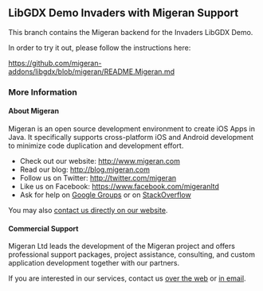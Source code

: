 LibGDX Demo Invaders with Migeran Support
-----------------------------------------

This branch contains the Migeran backend for the Invaders LibGDX Demo.

In order to try it out, please follow the instructions here:

https://github.com/migeran-addons/libgdx/blob/migeran/README.Migeran.md

### More Information

#### About Migeran

Migeran is an open source development environment to create iOS Apps in Java. 
It specifically supports cross-platform iOS and Android development 
to minimize code duplication and development effort.

* Check out our website: http://www.migeran.com
* Read our blog: http://blog.migeran.com
* Follow us on Twitter: http://twitter.com/migeran
* Like us on Facebook: https://www.facebook.com/migeranltd
* Ask for help on [Google Groups](https://groups.google.com/forum/#!forum/migeran) 
or on [StackOverflow](http://stackoverflow.com/questions/ask?tags=migeran)


You may also [contact us directly on our website](http://www.migeran.com/contact.html).

#### Commercial Support

Migeran Ltd leads the development of the Migeran
project and offers professional support packages, project assistance, 
consulting, and custom application development together with our partners.

If you are interested in our services, contact us 
[over the web](http://www.migeran.com/contact.html) or [in email](mailto:support@migeran.com).
